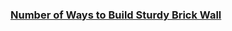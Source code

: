 ### [Number of Ways to Build Sturdy Brick Wall](https://leetcode.com/problems/number-of-ways-to-build-sturdy-brick-wall)


